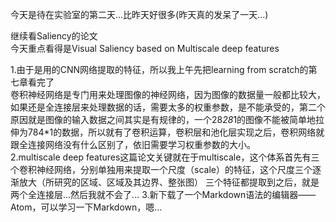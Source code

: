 今天是待在实验室的第二天...比昨天好很多(昨天真的发呆了一天...)  

继续看Saliency的论文  
今天重点看得是Visual Saliency based on Multiscale deep features  

1.由于是用的CNN网络提取的特征，所以我上午先把learning from scratch的第七章看完了  
卷积神经网络是专门用来处理图像的神经网络，因为图像的数据量一般都比较大，如果还是全连接层来处理数据的话，需要太多的权重参数，是不能承受的，第二个原因就是图像的输入数据之间其实是有规律的，一个28*28*1的图像不能被简单地拉伸为784*1的数据，所以就有了卷积运算，卷积层和池化层实现之后，卷积网络就跟全连接网络没有什么区别了，依旧需要学习权重参数的大小。  
2.multiscale deep features这篇论文关键就在于multiscale，这个体系首先有三个卷积神经网络，分别单独用来提取一个尺度（scale）的特征，这个尺度三个逐渐放大（所研究的区域、区域及其边界、整张图）
三个特征都提取到之后，就是两个全连接层...然后我就不会了...
3.新下载了一个Markdown语法的编辑器——Atom，可以学习一下Markdown，嗯...